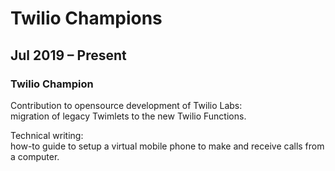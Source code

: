 # Twilio Champions
## Jul 2019 – Present
### Twilio Champion

Contribution to opensource development of Twilio Labs:  
migration of legacy Twimlets to the new Twilio Functions.

Technical writing:  
how-to guide to setup a virtual mobile phone to make and receive calls from a computer.

